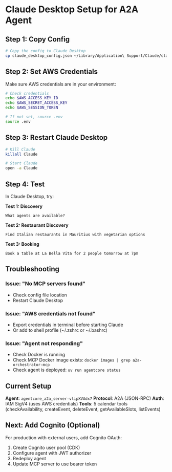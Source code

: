 # Claude Desktop Setup for A2A Agent

## Step 1: Copy Config

```bash
# Copy the config to Claude Desktop
cp claude_desktop_config.json ~/Library/Application\ Support/Claude/claude_desktop_config.json
```

## Step 2: Set AWS Credentials

Make sure AWS credentials are in your environment:

```bash
# Check credentials
echo $AWS_ACCESS_KEY_ID
echo $AWS_SECRET_ACCESS_KEY
echo $AWS_SESSION_TOKEN

# If not set, source .env
source .env
```

## Step 3: Restart Claude Desktop

```bash
# Kill Claude
killall Claude

# Start Claude
open -a Claude
```

## Step 4: Test

In Claude Desktop, try:

**Test 1: Discovery**

```
What agents are available?
```

**Test 2: Restaurant Discovery**

```
Find Italian restaurants in Mauritius with vegetarian options
```

**Test 3: Booking**

```
Book a table at La Bella Vita for 2 people tomorrow at 7pm
```

## Troubleshooting

### Issue: "No MCP servers found"

- Check config file location
- Restart Claude Desktop

### Issue: "AWS credentials not found"

- Export credentials in terminal before starting Claude
- Or add to shell profile (~/.zshrc or ~/.bashrc)

### Issue: "Agent not responding"

- Check Docker is running
- Check MCP Docker image exists: `docker images | grep a2a-orchestrator-mcp`
- Check agent is deployed: `uv run agentcore status`

## Current Setup

**Agent**: `agentcore_a2a_server-vlipXVAdx7`
**Protocol**: A2A (JSON-RPC)
**Auth**: IAM SigV4 (uses AWS credentials)
**Tools**: 5 calendar tools (checkAvailability, createEvent, deleteEvent, getAvailableSlots, listEvents)

## Next: Add Cognito (Optional)

For production with external users, add Cognito OAuth:

1. Create Cognito user pool (CDK)
2. Configure agent with JWT authorizer
3. Redeploy agent
4. Update MCP server to use bearer token
